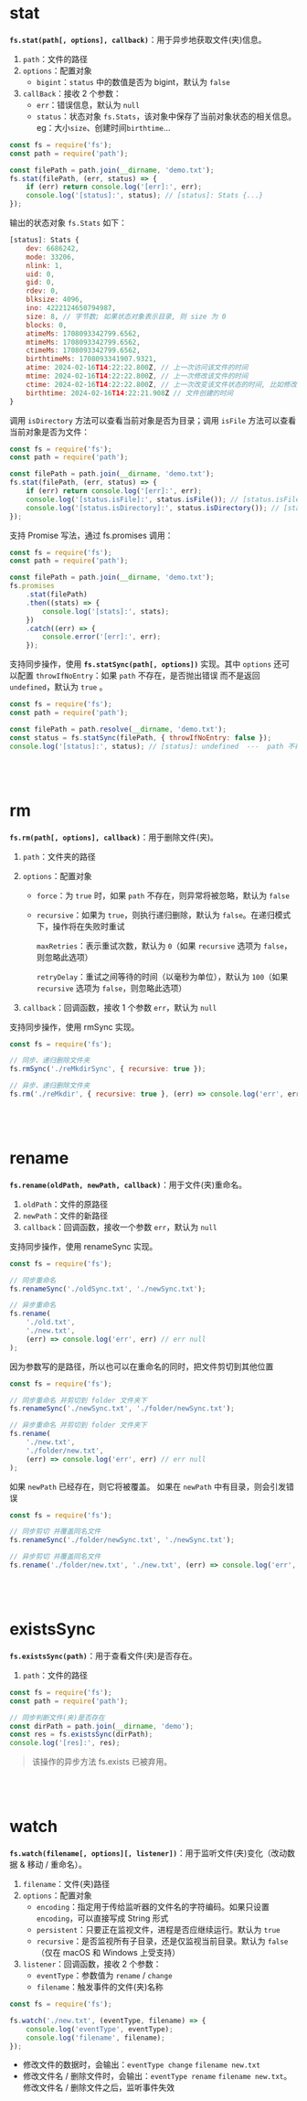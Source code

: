 # stat

**`fs.stat(path[, options], callback)`**：用于异步地获取文件(夹)信息。

1. `path`：文件的路径
2. `options`：配置对象
    - `bigint`：`status` 中的数值是否为 bigint，默认为 `false`
3. `callBack`：接收 2 个参数：
    - `err`：错误信息，默认为 `null`
    - `status`：状态对象 `fs.Stats`，该对象中保存了当前对象状态的相关信息。eg：大小`size`、创建时间`birthtime`...

```js
const fs = require('fs');
const path = require('path');

const filePath = path.join(__dirname, 'demo.txt');
fs.stat(filePath, (err, status) => {
    if (err) return console.log('[err]:', err);
    console.log('[status]:', status); // [status]: Stats {...}
});
```

输出的状态对象 `fs.Stats` 如下：

```js
[status]: Stats {
	dev: 6686242,
	mode: 33206,
	nlink: 1,
	uid: 0,
	gid: 0,
	rdev: 0,
	blksize: 4096,
	ino: 4222124650794987,
	size: 8, // 字节数; 如果状态对象表示目录, 则 size 为 0
	blocks: 0,
	atimeMs: 1708093342799.6562,
	mtimeMs: 1708093342799.6562,
	ctimeMs: 1708093342799.6562,
	birthtimeMs: 1708093341907.9321,
	atime: 2024-02-16T14:22:22.800Z, // 上一次访问该文件的时间
	mtime: 2024-02-16T14:22:22.800Z, // 上一次修改该文件的时间
	ctime: 2024-02-16T14:22:22.800Z, // 上一次改变该文件状态的时间, 比如修改了文件的访问权限
	birthtime: 2024-02-16T14:22:21.908Z // 文件创建的时间
}
```

调用 `isDirectory` 方法可以查看当前对象是否为目录；调用 `isFile` 方法可以查看当前对象是否为文件：

```js
const fs = require('fs');
const path = require('path');

const filePath = path.join(__dirname, 'demo.txt');
fs.stat(filePath, (err, status) => {
    if (err) return console.log('[err]:', err);
    console.log('[status.isFile]:', status.isFile()); // [status.isFile]: true
    console.log('[status.isDirectory]:', status.isDirectory()); // [status.isDirectory]: false
});
```

支持 Promise 写法，通过 fs.promises 调用：

```js
const fs = require('fs');
const path = require('path');

const filePath = path.join(__dirname, 'demo.txt');
fs.promises
    .stat(filePath)
    .then((stats) => {
        console.log('[stats]:', stats);
    })
    .catch((err) => {
        console.error('[err]:', err);
    });
```

支持同步操作，使用 **`fs.statSync(path[, options])`** 实现。其中 `options` 还可以配置 `throwIfNoEntry`：如果 `path` 不存在，是否抛出错误 而不是返回 `undefined`，默认为 `true` 。

```js
const fs = require('fs');
const path = require('path');

const filePath = path.resolve(__dirname, 'demo.txt');
const status = fs.statSync(filePath, { throwIfNoEntry: false });
console.log('[status]:', status); // [status]: undefined  ---  path 不存在
```

<br><br>

# rm

**`fs.rm(path[, options], callback)`**：用于删除文件(夹)。

1. `path`：文件夹的路径

2. `options`：配置对象

    - `force`：为 `true` 时，如果 `path` 不存在，则异常将被忽略，默认为 `false`

    - `recursive`：如果为 `true`，则执行递归删除，默认为 `false`。在递归模式下，操作将在失败时重试

        `maxRetries`：表示重试次数，默认为 `0`（如果 `recursive` 选项为 `false`，则忽略此选项）

        `retryDelay`：重试之间等待的时间（以毫秒为单位），默认为 `100`（如果 `recursive` 选项为 `false`，则忽略此选项）

3. `callback`：回调函数，接收 1 个参数 `err`，默认为 `null`

支持同步操作，使用 rmSync 实现。

```js
const fs = require('fs');

// 同步、递归删除文件夹
fs.rmSync('./reMkdirSync', { recursive: true });

// 异步、递归删除文件夹
fs.rm('./reMkdir', { recursive: true }, (err) => console.log('err', err));
```

<br><br>

# rename

**`fs.rename(oldPath, newPath, callback)`**：用于文件(夹)重命名。

1. `oldPath`：文件的原路径
2. `newPath`：文件的新路径
3. `callback`：回调函数，接收一个参数 `err`，默认为 `null`

支持同步操作，使用 renameSync 实现。

```js
const fs = require('fs');

// 同步重命名
fs.renameSync('./oldSync.txt', './newSync.txt');

// 异步重命名
fs.rename(
    './old.txt',
    './new.txt',
    (err) => console.log('err', err) // err null
);
```

因为参数写的是路径，所以也可以在重命名的同时，把文件剪切到其他位置

```js
const fs = require('fs');

// 同步重命名 并剪切到 folder 文件夹下
fs.renameSync('./newSync.txt', './folder/newSync.txt');

// 异步重命名 并剪切到 folder 文件夹下
fs.rename(
    './new.txt',
    './folder/new.txt',
    (err) => console.log('err', err) // err null
);
```

如果 `newPath` 已经存在，则它将被覆盖。 如果在 `newPath` 中有目录，则会引发错误

```js
const fs = require('fs');

// 同步剪切 并覆盖同名文件
fs.renameSync('./folder/newSync.txt', './newSync.txt');

// 异步剪切 并覆盖同名文件
fs.rename('./folder/new.txt', './new.txt', (err) => console.log('err', err));
```

<br><br>

# existsSync

**`fs.existsSync(path)`**：用于查看文件(夹)是否存在。

1. `path`：文件的路径

```js
const fs = require('fs');
const path = require('path');

// 同步判断文件(夹)是否存在
const dirPath = path.join(__dirname, 'demo');
const res = fs.existsSync(dirPath);
console.log('[res]:', res);
```

> 该操作的异步方法 fs.exists 已被弃用。

<br><br>

# watch

**`fs.watch(filename[, options][, listener])`**：用于监听文件(夹)变化（改动数据 & 移动 / 重命名）。

1. `filename`：文件(夹)路径
2. `options`：配置对象
    - `encoding`：指定用于传给监听器的文件名的字符编码。如果只设置 `encoding`，可以直接写成 String 形式
    - `persistent`：只要正在监视文件，进程是否应继续运行。默认为 `true`
    - `recursive`：是否监视所有子目录，还是仅监视当前目录。默认为 `false`（仅在 macOS 和 Windows 上受支持）
3. `listener`：回调函数，接收 2 个参数：
    - `eventType`：参数值为 `rename` / `change`
    - `filename`：触发事件的文件(夹)名称

```js
const fs = require('fs');

fs.watch('./new.txt', (eventType, filename) => {
    console.log('eventType', eventType);
    console.log('filename', filename);
});
```

-   修改文件的数据时，会输出：`eventType change` `filename new.txt`
-   修改文件名 / 删除文件时，会输出：`eventType rename` `filename new.txt`。修改文件名 / 删除文件之后，监听事件失效

<br>
